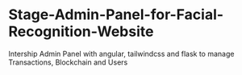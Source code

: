 # Stage-Admin-Panel-for-Facial-Recognition-Website
Intership Admin Panel with angular, tailwindcss and flask to manage Transactions, Blockchain and Users
